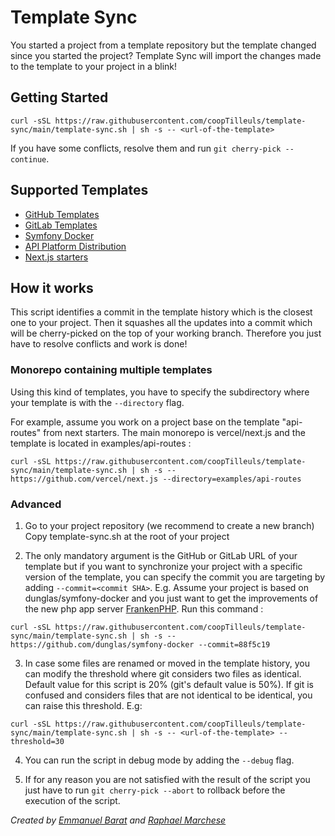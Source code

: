 # Template Sync

You started a project from a template repository but the template changed since you started the project?
Template Sync will import the changes made to the template to your project in a blink!

## Getting Started

```console
curl -sSL https://raw.githubusercontent.com/coopTilleuls/template-sync/main/template-sync.sh | sh -s -- <url-of-the-template>
```
If you have some conflicts, resolve them and run `git cherry-pick --continue`.

## Supported Templates

* [GitHub Templates](https://docs.github.com/en/repositories/creating-and-managing-repositories/creating-a-repository-from-a-template)
* [GitLab Templates](https://docs.gitlab.com/ee/user/project/pages/getting_started/pages_new_project_template.html)
* [Symfony Docker](https://github.com/dunglas/symfony-docker)
* [API Platform Distribution](https://github.com/api-platform/api-platform)
* [Next.js starters](https://vercel.com/templates/next.js)

## How it works

This script identifies a commit in the template history which is the closest one to your project.
Then it squashes all the updates into a commit which will be cherry-picked on the top of your working branch.
Therefore you just have to resolve conflicts and work is done!

### Monorepo containing multiple templates

Using this kind of templates, you have to specify the subdirectory where your template is with 
the `--directory` flag.

For example, assume you work on a project base on the template "api-routes" from next starters.
The main monorepo is vercel/next.js and the template is located in examples/api-routes :
```console
curl -sSL https://raw.githubusercontent.com/coopTilleuls/template-sync/main/template-sync.sh | sh -s -- https://github.com/vercel/next.js --directory=examples/api-routes
```

### Advanced

1. Go to your project repository (we recommend to create a new branch)
Copy template-sync.sh at the root of your project

2. The only mandatory argument is the GitHub or GitLab URL of your template but if you want to synchronize your project with a specific version of the template, you can specify the commit you are targeting by adding `--commit=<commit SHA>`.
E.g. Assume your project is based on dunglas/symfony-docker and you just want to get the improvements of the new php app server [FrankenPHP](https://frankenphp.dev/). Run this command :
```console
curl -sSL https://raw.githubusercontent.com/coopTilleuls/template-sync/main/template-sync.sh | sh -s -- https://github.com/dunglas/symfony-docker --commit=88f5c19
```

3. In case some files are renamed or moved in the template history, you can modify the threshold where
git considers two files as identical. Default value for this script is 20% (git's default value is 50%).
If git is confused and considers files that are not identical to be identical, you can raise this threshold.
E.g:
```console
curl -sSL https://raw.githubusercontent.com/coopTilleuls/template-sync/main/template-sync.sh | sh -s -- <url-of-the-template> --threshold=30
```

4. You can run the script in debug mode by adding the `--debug` flag.

5. If for any reason you are not satisfied with the result of the script you just have to run `git cherry-pick --abort` to rollback before the execution of the script.


*Created by [Emmanuel Barat](https://github.com/mano-lis) and [Raphael Marchese](https://github.com/Raphael-Marchese)*
